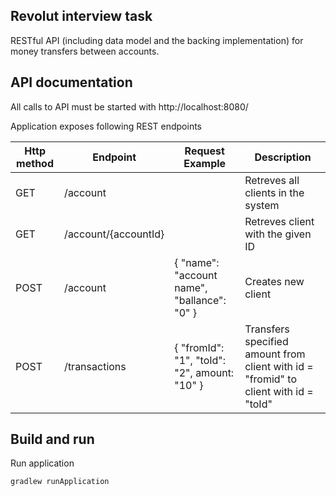 ## Revolut interview task
RESTful API (including data model and the backing implementation) for money transfers between accounts.

## API documentation
All calls to API must be started with http://localhost:8080/

Application exposes following REST endpoints

| Http method | Endpoint                                        | Request Example                                   | Description                                                                  |
|-------------|-------------------------------------------------|---------------------------------------------------|----------------------------------------------------------------|
| GET         | /account                                        |                                                   | Retreves all clients in the system                            |
| GET         | /account/{accountId}                            |                                                   | Retreves client with the given ID                             |
| POST        | /account                                        | {   "name": "account name",   "ballance": "0" }   | Creates new client                               |
| POST        | /transactions                                   | {   "fromId": "1", "toId": "2", amount: "10"  }   | Transfers specified amount from client with id = "fromid" to client with id = "toId"  |


## Build and run

Run application 
```
gradlew runApplication
```